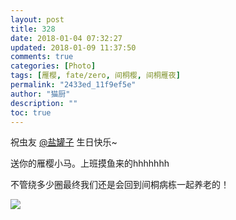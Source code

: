 ```yaml
---
layout: post
title: 328
date: 2018-01-04 07:32:27
updated: 2018-01-09 11:37:50
comments: true
categories: [Photo]
tags: [雁樱, fate/zero, 间桐樱, 间桐雁夜]
permalink: "2433ed_11f9ef5e"
author: "猫厨"
description: ""
toc: true
---
```


<p>祝虫友&nbsp;<a target="_blank" loftermentionblogid="1559814" href="http://www.lofter.com/mentionredirect.do?blogId=1559814"  >@盐罐子</a>&nbsp;生日快乐~</p> 
<p>送你的雁樱小马。上班摸鱼来的hhhhhhh</p> 
<p>不管绕多少圈最终我们还是会回到间桐病栋一起养老的！</p>

![](/img/img_cVZNdzJtQk9JV2NLelIwbmg4c0gyTGJVamF3RURSa3VldmhwcjZBTXMxT1BtRW15akhubHRBPT0.jpg)